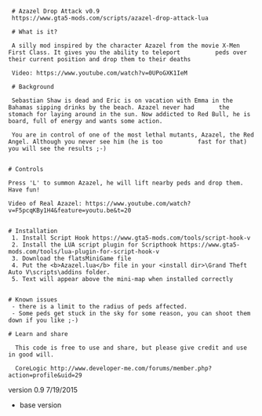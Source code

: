 
     # Azazel Drop Attack v0.9 
     https://www.gta5-mods.com/scripts/azazel-drop-attack-lua

     # What is it?
	
     A silly mod inspired by the character Azazel from the movie X-Men First Class. It gives you the ability to teleport          peds over their current position and drop them to their deaths

     Video: https://www.youtube.com/watch?v=0UPoGXK1IeM

     # Background
	
     Sebastian Shaw is dead and Eric is on vacation with Emma in the Bahamas sipping drinks by the beach. Azazel never had       the stomach for laying around in the sun. Now addicted to Red Bull, he is board, full of energy and wants some action.
	
     You are in control of one of the most lethal mutants, Azazel, the Red Angel. Although you never see him (he is too 	     fast for that) you will see the results ;-)	

	
    # Controls
	
    Press 'L' to summon Azazel, he will lift nearby peds and drop them. Have fun! 

    Video of Real Azazel: https://www.youtube.com/watch?v=F5pcqKBy1H4&feature=youtu.be&t=20   
	  
            
    # Installation
     1. Install Script Hook https://www.gta5-mods.com/tools/script-hook-v 
     2. Install the LUA script plugin for Scripthook https://www.gta5-mods.com/tools/lua-plugin-for-script-hook-v 
     3. Download the flatsMiniGame file
     4. Put the <b>Azazel.lua</b> file in your <install dir>\Grand Theft Auto V\scripts\addins folder. 
     5. Text will appear above the mini-map when installed correctly
 
    
    # Known issues
     - there is a limit to the radius of peds affected. 
     - Some peds get stuck in the sky for some reason, you can shoot them down if you like ;-)
   
    # Learn and share
	
      This code is free to use and share, but please give credit and use in good will. 
	
      CoreLogic http://www.developer-me.com/forums/member.php?action=profile&uid=29

 
 
 
 version 0.9 7/19/2015
  - base version  

